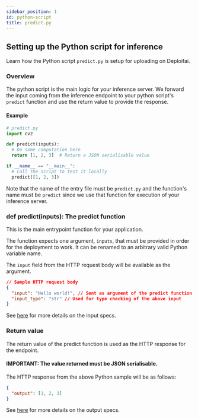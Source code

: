 ```yaml
---
sidebar_position: 1
id: python-script
title: predict.py
---
```


## Setting up the Python script for inference

Learn how the Python script `predict.py` is setup for uploading on Deploifai.

### Overview

The python script is the main logic for your inference server. We forward the input coming from the inference endpoint to your python script's `predict` function and use the return value to provide the response.

#### Example

```py
# predict.py
import cv2

def predict(inputs):
  # Do some computation here
  return [1, 2, 3]  # Return a JSON serialisable value

if __name__ == "__main__":
  # Call the script to test it locally
  predict([1, 2, 3])
```

Note that the name of the entry file must be `predict.py` and the function's name must be `predict` since we use that function for execution of your inference server.

### def predict(inputs): The predict function

This is the main entrypoint function for your application.

The function expects one argument, `inputs`, that must be provided in order for the deployment to work. It can be renamed to an arbitrary valid Python variable name.

The `input` field from the HTTP request body will be available as the argument.

```json
// Sample HTTP request body
{
  "input": "Hello world!", // Sent as argument of the predict function
  "input_type": "str" // Used for type checking of the above input
}
```

See [here](../api/input) for more details on the input specs.

### Return value

The return value of the predict function is used as the HTTP response for the endpoint.

#### IMPORTANT: The value returned must be JSON serialisable.

The HTTP response from the above Python sample will be as follows:

```json
{
  "output": [1, 2, 3]
}
```

See [here](../api/output) for more details on the output specs.
